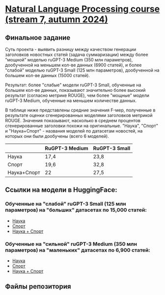 # [Natural Language Processing course (stream 7, autumn 2024)](https://ods.ai/tracks/nlp-course-autumn-2024)
## Финальное задание
Суть проекта - выявить разницу между качеством генерации заголовков новостных статей (задача суммаризации) между более "мощной" моделью ruGPT-3 Medium (350 млн параметров), дообученной на меньшем кол-ве данных (6900 статей), и более "слабой" моделью ruGPT-3 Small (125 млн параметров), дообученной на большем кол-ве данных (15000 статей).

Результат: более "слабые" модели ruGPT-3 Small, обученные на большем кол-ве данных, показывают значительно более высокий результат (согласно метрике ROUGE), чем более "мощные" модели ruGPT-3 Medium, обученные на меньшем количестве данных.

В таблице ниже представлены средние значения F-мер, полученные в результате оценки сгенерированных моделями заголовков метрикой ROUGE. Значения показывают, насколько в среднем процентов сгенерированные заголовки похожи на оригинальные. "Наука", "Спорт" и "Наука+Спорт" - названия моделей по датасетам новостей, на которых они были дообучены (всего 6 моделей). 

|  | RuGPT-3 Medium | RuGPT-3 Small |
|----------|----------|----------|
| Наука    | 17,4    | 23,8    |
| Спорт    | 19,6    | 32,8    |
| Наука+Спорт    | 22    | 27,5    |

## Ссылки на модели в HuggingFace:

### Обученные на "слабой" ruGPT-3 Small (125 млн параметров) на "больших" датасетах по 15,000 статей:

- [Наука](https://huggingface.co/Gnider/nauka_6ep_15k)
- [Спорт](https://huggingface.co/Gnider/sport_6ep_15k)
- [Наука + Спорт](https://huggingface.co/Gnider/mix_6ep_15k)

### Обученные на "сильной" ruGPT-3 Medium (350 млн параметров) на "маленьких" датасетах по 6,900 статей:

- [Наука](https://huggingface.co/Gnider/nauka_6900_6ep_17_600_rugptmedium)
- [Спорт](https://huggingface.co/Gnider/sport_6900_6ep_17_600_rugpt3medium)
- [Наука + Спорт](https://huggingface.co/Gnider/mix_6900_6ep_17_600_tugpt3medium)

## Файлы репозитория
